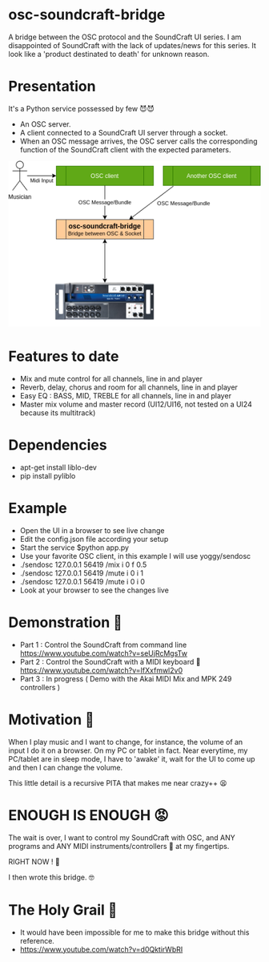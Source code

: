 # osc-soundcraft-bridge
A bridge between the OSC protocol and the SoundCraft UI series.
I am disappointed of SoundCraft with the lack of updates/news for this series. It look like a 'product destinated to death' for unknown reason.

# Presentation
It's a Python service possessed by few 😈😈
* An OSC server.
* A client connected to a SoundCraft UI server through a socket.
* When an OSC message arrives, the OSC server calls the corresponding function of the SoundCraft client with the expected parameters.


<img src="/doc/osc-soundcraft-bridge.png" />


# Features to date
* Mix and mute control for all channels, line in and player
* Reverb, delay, chorus and room for all channels, line in and player
* Easy EQ : BASS, MID, TREBLE for all channels, line in and player
* Master mix volume and master record (UI12/UI16, not tested on a UI24 because its multitrack)

# Dependencies
* apt-get install liblo-dev
* pip install pyliblo

# Example
* Open the UI in a browser to see live change
* Edit the config.json file according your setup
* Start the service $python app.py
* Use your favorite OSC client, in this example I will use yoggy/sendosc
* ./sendosc 127.0.0.1 56419 /mix i 0 f 0.5
* ./sendosc 127.0.0.1 56419 /mute i 0 i 1
* ./sendosc 127.0.0.1 56419 /mute i 0 i 0
* Look at your browser to see the changes live

# Demonstration 🎥
* Part 1 : Control the SoundCraft from command line https://www.youtube.com/watch?v=seUjRcMgsTw
* Part 2 : Control the SoundCraft with a MIDI keyboard 🎹 https://www.youtube.com/watch?v=IfXxfmwl2v0
* Part 3 : In progress ( Demo with the Akai MIDI Mix and MPK 249 controllers )

# Motivation 🤔
When I play music and I want to change, for instance, the volume of an input I do it on a browser. On my PC or tablet in fact. Near everytime, my PC/tablet are in sleep mode, I have to 'awake' it, wait for the UI to come up and then I can change the volume.

This little detail is a recursive PITA that makes me near crazy++ 😫

# ENOUGH IS ENOUGH 😡
The wait is over, I want to control my SoundCraft with OSC, and ANY programs and ANY MIDI instruments/controllers 🎹 at my fingertips. 

RIGHT NOW ! 🥴

I then wrote this bridge. 🤓

# The Holy Grail 🎥
* It would have been impossible for me to make this bridge without this reference.
* https://www.youtube.com/watch?v=d0QktirWbRI
 
